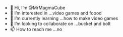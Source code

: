 - 👋 Hi, I’m @MrMagmaCube
- 👀 I’m interested in ...video games and foood
- 🌱 I’m currently learning ...how to make video games
- 💞️ I’m looking to collaborate on ...bucket and bolt
- 📫 How to reach me ...no

<!---
MrMagmaCube/MrMagmaCube is a ✨ special ✨ repository because its `README.md` (this file) appears on your GitHub profile.
You can click the Preview link to take a look at your changes.
---pee pee poo poo>
